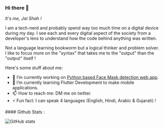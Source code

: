 ### Hi there 👋

*It's me, Jai Shah !*

<p>I am a tech-nerd and probably spend way too much time on a digital device during my day. I see each and every digital aspect of the society from a developer's lens to understand how the code behind anything was written.</p>
<p>Not a language learning bookworm but a logical thinker and problem solver. I like to focus more on the "syntax" that takes me to the "output" than the "output" itself !</p>

<p>
Here's some stuff about me:

- 🔭 I’m currently working on [Python based Face Mask detection web app](https://github.com/jai-cs/Face-Mask-Detection).
- 🌱 I’m currently learning Flutter Development to make mobile applications.
- 📫 How to reach me: DM me on twitter.
- ⚡ Fun fact: I can speak 4 languages (English, Hindi, Arabic & Gujarati) !
</p>
#### Github Stats :

![GitHub stats](https://github-readme-stats.vercel.app/api?username=jai-cs&show_icons=true)
